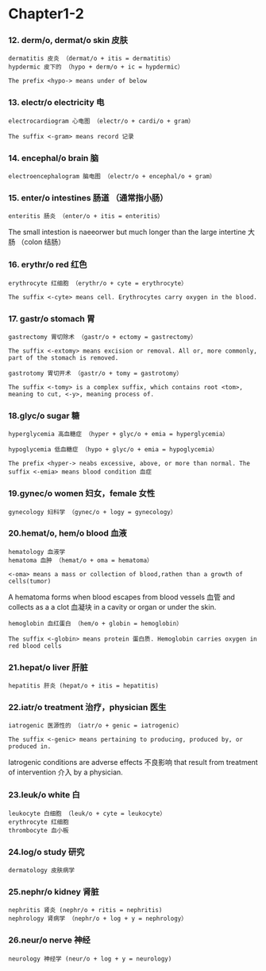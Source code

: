 # Chapter1-2

### 12. derm/o, dermat/o skin 皮肤

```
dermatitis 皮炎 （dermat/o + itis = dermatitis）
hypdermic 皮下的 （hypo + derm/o + ic = hypdermic）

The prefix <hypo-> means under of below
```

### 13. electr/o electricity 电

```
electrocardiogram 心电图 （electr/o + cardi/o + gram）

The suffix <-gram> means record 记录
```

### 14. encephal/o brain 脑

```
electroencephalogram 脑电图 （electr/o + encephal/o + gram）
```

### 15. enter/o intestines 肠道 （通常指小肠）

```
enteritis 肠炎 （enter/o + itis = enteritis）
```

The small intestion is naeeorwer but much longer than the large intertine 大肠 （colon 结肠）

### 16. erythr/o red 红色

```
erythrocyte 红细胞 （erythr/o + cyte = erythrocyte）

The suffix <-cyte> means cell. Erythrocytes carry oxygen in the blood.
```

### 17. gastr/o stomach 胃

```
gastrectomy 胃切除术 （gastr/o + ectomy = gastrectomy）

The suffix <-extomy> means excision or removal. All or, more commonly, part of the stomach is removed.
```

```
gastrotomy 胃切开术 （gastr/o + tomy = gastrotomy）

The suffix <-tomy> is a complex suffix, which contains root <tom>, meaning to cut, <-y>, meaning process of.
```

### 18.glyc/o sugar 糖

```
hyperglycemia 高血糖症 （hyper + glyc/o + emia = hyperglycemia）

hypoglycemia 低血糖症 （hypo + glyc/o + emia = hypoglycemia）

The prefix <hyper-> neabs excessive, above, or more than normal. The suffix <-emia> means blood condition 血症
```

### 19.gynec/o women 妇女，female 女性

```
gynecology 妇科学 （gynec/o + logy = gynecology）
```

### 20.hemat/o, hem/o blood 血液

```
hematology 血液学
hematoma 血肿 （hemat/o + oma = hematoma）

<-oma> means a mass or collection of blood,rathen than a growth of cells(tumor)
```

A hematoma forms when blood escapes from blood vessels 血管 and collects as a a clot 血凝块 in a cavity or organ or under the skin.

```
hemoglobin 血红蛋白 （hem/o + globin = hemoglobin）

The suffix <-globin> means protein 蛋白质. Hemoglobin carries oxygen in red blood cells
```

### 21.hepat/o liver 肝脏
```
hepatitis 肝炎 (hepat/o + itis = hepatitis)
```

### 22.iatr/o treatment 治疗，physician 医生
```
iatrogenic 医源性的 （iatr/o + genic = iatrogenic）

The suffix <-genic> means pertaining to producing, produced by, or produced in.
```

Iatrogenic conditions are  adverse effects 不良影响 that result from treatment of intervention 介入 by a physician.

### 23.leuk/o white 白
```
leukocyte 白细胞 （leuk/o + cyte = leukocyte）
erythrocyte 红细胞
thrombocyte 血小板
```

### 24.log/o study 研究
```
dermatology 皮肤病学
```

### 25.nephr/o kidney 肾脏
```
nephritis 肾炎 (nephr/o + ritis = nephritis)
nephrology 肾病学 （nephr/o + log + y = nephrology）
```

### 26.neur/o nerve 神经
```
neurology 神经学 (neur/o + log + y = neurology)
```














